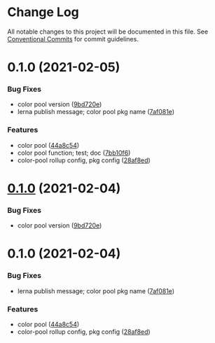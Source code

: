 # Change Log

All notable changes to this project will be documented in this file.
See [Conventional Commits](https://conventionalcommits.org) for commit guidelines.

# 0.1.0 (2021-02-05)


### Bug Fixes

* color pool version ([9bd720e](https://github.com/tinyfe/one-utils/commit/9bd720ecc67c4af0fbe9aa70fa62c7852e858c60))
* lerna publish message; color pool pkg name ([7af081e](https://github.com/tinyfe/one-utils/commit/7af081e4017d1a78f882ba6598bcd5de598ff9bc))


### Features

* color pool ([44a8c54](https://github.com/tinyfe/one-utils/commit/44a8c54fe4dd0ee5c67a740184b9b545bb9cbadc))
* color pool function; test; doc ([7bb10f6](https://github.com/tinyfe/one-utils/commit/7bb10f6cdd6243784c0615ffc8ece182caf0edc6))
* color-pool rollup config, pkg config ([28af8ed](https://github.com/tinyfe/one-utils/commit/28af8edb2a12c134366b7355fc1dc4bb729282bd))





# [0.1.0](https://github.com/tinyfe/one-utils/compare/color-pool@0.1.0...color-pool@0.1.0) (2021-02-04)


### Bug Fixes

* color pool version ([9bd720e](https://github.com/tinyfe/one-utils/commit/9bd720ecc67c4af0fbe9aa70fa62c7852e858c60))





# 0.1.0 (2021-02-04)


### Bug Fixes

* lerna publish message; color pool pkg name ([7af081e](https://github.com/tinyfe/one-utils/commit/7af081e4017d1a78f882ba6598bcd5de598ff9bc))


### Features

* color pool ([44a8c54](https://github.com/tinyfe/one-utils/commit/44a8c54fe4dd0ee5c67a740184b9b545bb9cbadc))
* color-pool rollup config, pkg config ([28af8ed](https://github.com/tinyfe/one-utils/commit/28af8edb2a12c134366b7355fc1dc4bb729282bd))
